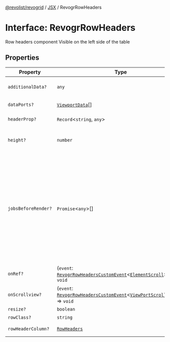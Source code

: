 [@revolist/revogrid](README.md) / [JSX](Namespace.JSX.md) / RevogrRowHeaders

# Interface: RevogrRowHeaders

Row headers component
Visible on the left side of the table

## Properties

| Property | Type | Description | Defined in |
| ------ | ------ | ------ | ------ |
| `additionalData?` | `any` | Additional data to pass to renderer | [src/components.d.ts:2155](https://github.com/revolist/revogrid/blob/ec9aef33f9c1bf72c73d96c05d2eb8650d7cd25f/src/components.d.ts#L2155) |
| `dataPorts?` | [`ViewportData`](TypeAlias.ViewportData.md)[] | Viewport data | [src/components.d.ts:2159](https://github.com/revolist/revogrid/blob/ec9aef33f9c1bf72c73d96c05d2eb8650d7cd25f/src/components.d.ts#L2159) |
| `headerProp?` | `Record`\<`string`, `any`\> | Header props | [src/components.d.ts:2163](https://github.com/revolist/revogrid/blob/ec9aef33f9c1bf72c73d96c05d2eb8650d7cd25f/src/components.d.ts#L2163) |
| `height?` | `number` | Header height to setup row headers | [src/components.d.ts:2167](https://github.com/revolist/revogrid/blob/ec9aef33f9c1bf72c73d96c05d2eb8650d7cd25f/src/components.d.ts#L2167) |
| `jobsBeforeRender?` | `Promise`\<`any`\>[] | Prevent rendering until job is done. Can be used for initial rendering performance improvement. When several plugins require initial rendering this will prevent double initial rendering. | [src/components.d.ts:2171](https://github.com/revolist/revogrid/blob/ec9aef33f9c1bf72c73d96c05d2eb8650d7cd25f/src/components.d.ts#L2171) |
| `onRef?` | (`event`: [`RevogrRowHeadersCustomEvent`](Interface.RevogrRowHeadersCustomEvent.md)\<[`ElementScroll`](Interface.ElementScroll.md)\>) => `void` | Register element to scroll | [src/components.d.ts:2175](https://github.com/revolist/revogrid/blob/ec9aef33f9c1bf72c73d96c05d2eb8650d7cd25f/src/components.d.ts#L2175) |
| `onScrollview?` | (`event`: [`RevogrRowHeadersCustomEvent`](Interface.RevogrRowHeadersCustomEvent.md)\<[`ViewPortScrollEvent`](TypeAlias.ViewPortScrollEvent.md)\>) => `void` | Scroll viewport | [src/components.d.ts:2179](https://github.com/revolist/revogrid/blob/ec9aef33f9c1bf72c73d96c05d2eb8650d7cd25f/src/components.d.ts#L2179) |
| `resize?` | `boolean` | Enable resize | [src/components.d.ts:2183](https://github.com/revolist/revogrid/blob/ec9aef33f9c1bf72c73d96c05d2eb8650d7cd25f/src/components.d.ts#L2183) |
| `rowClass?` | `string` | Row class | [src/components.d.ts:2187](https://github.com/revolist/revogrid/blob/ec9aef33f9c1bf72c73d96c05d2eb8650d7cd25f/src/components.d.ts#L2187) |
| `rowHeaderColumn?` | [`RowHeaders`](Interface.RowHeaders.md) | Row header column | [src/components.d.ts:2191](https://github.com/revolist/revogrid/blob/ec9aef33f9c1bf72c73d96c05d2eb8650d7cd25f/src/components.d.ts#L2191) |
